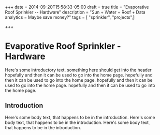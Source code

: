 +++
date = 2014-09-20T15:58:33-05:00
draft = true
title = "Evaporative Roof Sprinkler -- Hardware"
description = "Sun + Water + Roof + Data analytics = Maybe save money?"
tags = [ "sprinkler", "projects",]

+++

# Evaporative Roof Sprinkler - Hardware

Here's some introductory text. something here should get into the header 
hopefully and then it can be used to go into the home page.
hopefully and then it can be used to go into the home page.
hopefully and then it can be used to go into the home page.
hopefully and then it can be used to go into the home page.

## Introduction

Here's some body text, that happens to be in the introduction.
Here's some body text, that happens to be in the introduction.
Here's some body text, that happens to be in the introduction.